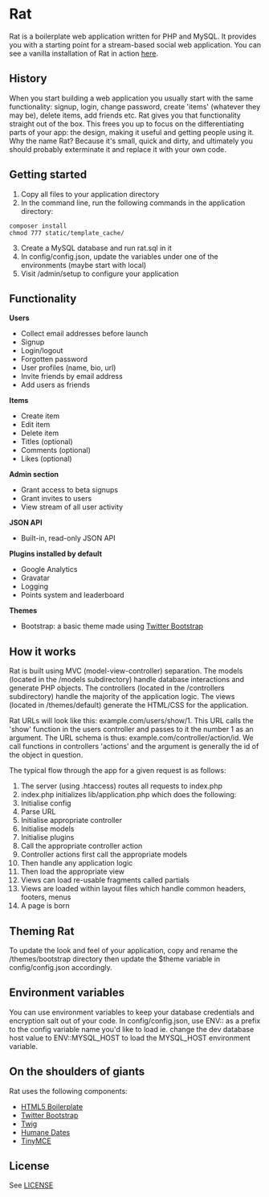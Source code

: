 Rat
===

Rat is a boilerplate web application written for PHP and MySQL. It provides you with a starting point for a stream-based social web application. You can see a vanilla installation of Rat in action [here](http://pleasebuildthis.com/).

History
-------

When you start building a web application you usually start with the same functionality: signup, login, change password, create 'items' (whatever they may be), delete items, add friends etc. Rat gives you that functionality straight out of the box. This frees you up to focus on the differentiating parts of your app: the design, making it useful and getting people using it. Why the name Rat? Because it's small, quick and dirty, and ultimately you should probably exterminate it and replace it with your own code.

Getting started
---------------

1. Copy all files to your application directory
2. In the command line, run the following commands in the application directory:

  ```
  composer install
  chmod 777 static/template_cache/
  ````

3. Create a MySQL database and run rat.sql in it
4. In config/config.json, update the variables under one of the environments (maybe start with local)
5. Visit /admin/setup to configure your application

Functionality
-------------

**Users**

- Collect email addresses before launch
- Signup
- Login/logout
- Forgotten password
- User profiles (name, bio, url)
- Invite friends by email address
- Add users as friends

**Items**

- Create item
- Edit item
- Delete item
- Titles (optional)
- Comments (optional)
- Likes (optional)

**Admin section**

- Grant access to beta signups
- Grant invites to users
- View stream of all user activity

**JSON API**

- Built-in, read-only JSON API

**Plugins installed by default**

- Google Analytics
- Gravatar
- Logging
- Points system and leaderboard

**Themes**

- Bootstrap: a basic theme made using [Twitter Bootstrap](http://getbootstrap.com/)

How it works
------------

Rat is built using MVC (model-view-controller) separation. The models (located in the /models subdirectory) handle database interactions and generate PHP objects. The controllers (located in the /controllers subdirectory) handle the majority of the application logic. The views (located in /themes/default) generate the HTML/CSS for the application.

Rat URLs will look like this: example.com/users/show/1. This URL calls the 'show' function in the users controller and passes to it the number 1 as an argument. The URL schema is thus: example.com/controller/action/id. We call functions in controllers 'actions' and the argument is generally the id of the object in question.

The typical flow through the app for a given request is as follows:

1. The server (using .htaccess) routes all requests to index.php
2. index.php initializes lib/application.php which does the following:
3. Initialise config
4. Parse URL
5. Initialise appropriate controller
6. Initialise models
7. Initialise plugins
8. Call the appropriate controller action
9. Controller actions first call the appropriate models
10. Then handle any application logic
11. Then load the appropriate view
12. Views can load re-usable fragments called partials
13. Views are loaded within layout files which handle common headers, footers, menus
14. A page is born

Theming Rat
-----------

To update the look and feel of your application, copy and rename the /themes/bootstrap directory then update the $theme variable in config/config.json accordingly.

Environment variables
---------------------

You can use environment variables to keep your database credentials and encryption salt out of your code. In config/config.json, use ENV:: as a prefix to the config variable name you'd like to load ie. change the dev database host value to ENV::MYSQL_HOST to load the MYSQL_HOST environment variable.

On the shoulders of giants
--------------------------

Rat uses the following components:

- [HTML5 Boilerplate](http://html5boilerplate.com/)
- [Twitter Bootstrap](http://twitter.github.com/bootstrap/)
- [Twig](http://twig.sensiolabs.org)
- [Humane Dates](https://github.com/zachleat/Humane-Dates)
- [TinyMCE](http://www.tinymce.com/)

License
-------

See [LICENSE](https://github.com/DHS/rat-private/blob/master/LICENSE)
